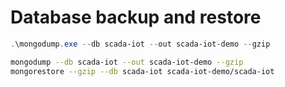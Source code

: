 # Database backup and restore

```powershell
.\mongodump.exe --db scada-iot --out scada-iot-demo --gzip
```

```bash
mongodump --db scada-iot --out scada-iot-demo --gzip
mongorestore --gzip --db scada-iot scada-iot-demo/scada-iot
```
